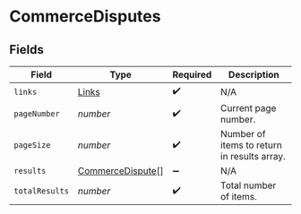 # CommerceDisputes


## Fields

| Field                                                       | Type                                                        | Required                                                    | Description                                                 |
| ----------------------------------------------------------- | ----------------------------------------------------------- | ----------------------------------------------------------- | ----------------------------------------------------------- |
| `links`                                                     | [Links](../../models/shared/links.md)                       | :heavy_check_mark:                                          | N/A                                                         |
| `pageNumber`                                                | *number*                                                    | :heavy_check_mark:                                          | Current page number.                                        |
| `pageSize`                                                  | *number*                                                    | :heavy_check_mark:                                          | Number of items to return in results array.                 |
| `results`                                                   | [CommerceDispute](../../models/shared/commercedispute.md)[] | :heavy_minus_sign:                                          | N/A                                                         |
| `totalResults`                                              | *number*                                                    | :heavy_check_mark:                                          | Total number of items.                                      |